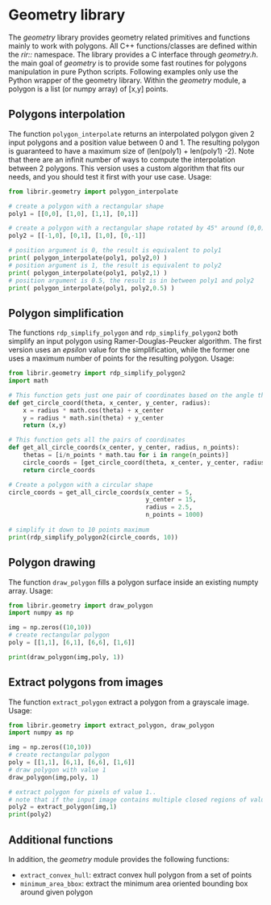 
# Geometry library

The *geometry* library provides geometry related primitives and functions mainly to work with polygons. All C++ functions/classes are defined within the *rir::* namespace. The library provides a C interface through *geometry.h*. 
the main goal of *geometry* is to provide some fast routines for polygons manipulation in pure Python scripts.
Following examples only use the Python wrapper of the geometry library.
Within the *geometry* module, a polygon is a list (or numpy array) of [x,y] points.

## Polygons interpolation

The function ```polygon_interpolate``` returns an interpolated polygon given 2 input polygons and a position value between 0 and 1. The resulting polygon is guaranteed to have a maximum size of (len(poly1) + len(poly1) -2).
Note that there are an infinit number of ways to compute the interpolation between 2 polygons. This version uses a custom algorithm that fits our needs, and you should test it first with your use case.
Usage:


```python
from librir.geometry import polygon_interpolate

# create a polygon with a rectangular shape
poly1 = [[0,0], [1,0], [1,1], [0,1]]

# create a polygon with a rectangular shape rotated by 45° around (0,0)
poly2 = [[-1,0], [0,1], [1,0], [0,-1]]

# position argument is 0, the result is equivalent to poly1
print( polygon_interpolate(poly1, poly2,0) )
# position argument is 1, the result is equivalent to poly2
print( polygon_interpolate(poly1, poly2,1) )
# position argument is 0.5, the result is in between poly1 and poly2
print( polygon_interpolate(poly1, poly2,0.5) )
```


## Polygon simplification

The functions ```rdp_simplify_polygon``` and ```rdp_simplify_polygon2``` both simplify an input polygon using Ramer-Douglas-Peucker algorithm. The first version uses an *epsilon* value for the simplification, while the former one uses a maximum number of points for the resulting polygon.
Usage:

```python
from librir.geometry import rdp_simplify_polygon2
import math

# This function gets just one pair of coordinates based on the angle theta
def get_circle_coord(theta, x_center, y_center, radius):
    x = radius * math.cos(theta) + x_center
    y = radius * math.sin(theta) + y_center
    return (x,y)

# This function gets all the pairs of coordinates
def get_all_circle_coords(x_center, y_center, radius, n_points):
    thetas = [i/n_points * math.tau for i in range(n_points)]
    circle_coords = [get_circle_coord(theta, x_center, y_center, radius) for theta in thetas]
    return circle_coords

# Create a polygon with a circular shape
circle_coords = get_all_circle_coords(x_center = 5, 
                                      y_center = 15,
                                      radius = 2.5,
                                      n_points = 1000)
                                      
# simplify it down to 10 points maximum
print(rdp_simplify_polygon2(circle_coords, 10))
```


## Polygon drawing

The function ```draw_polygon``` fills a polygon surface inside an existing numpty array.
Usage:

```python
from librir.geometry import draw_polygon
import numpy as np

img = np.zeros((10,10))
# create rectangular polygon
poly = [[1,1], [6,1], [6,6], [1,6]]

print(draw_polygon(img,poly, 1))
```


## Extract polygons from images

The function ```extract_polygon``` extract a polygon from a grayscale image.
Usage:

```python
from librir.geometry import extract_polygon, draw_polygon
import numpy as np

img = np.zeros((10,10))
# create rectangular polygon
poly = [[1,1], [6,1], [6,6], [1,6]]
# draw polygon with value 1
draw_polygon(img,poly, 1)

# extract polygon for pixels of value 1..
# note that if the input image contains multiple closed regions of value 1, only the first one is extracted (scanning line by line).
poly2 = extract_polygon(img,1)
print(poly2)
```


## Additional functions

In addition, the *geometry* module provides the following functions:

-	```extract_convex_hull```: extract convex hull polygon from a set of points
-	```minimum_area_bbox```: extract the minimum area oriented bounding box around given polygon
